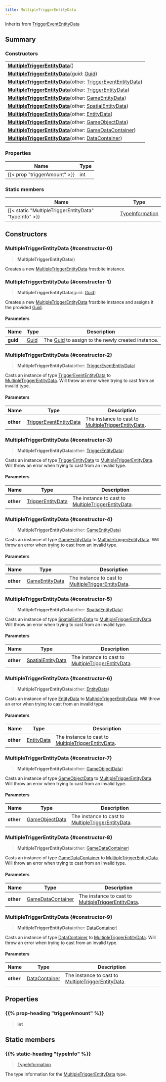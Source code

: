 ```yaml
---
title: MultipleTriggerEntityData
---
```


Inherits from 
[TriggerEventEntityData](/vext/ref/fb/triggerevententitydata)

## Summary
### Constructors
| |
| ----------- |
| **[MultipleTriggerEntityData](#constructor-0)**() |
| **[MultipleTriggerEntityData](#constructor-1)**(guid: [Guid](/vext/ref/shared/class/guid)) |
| **[MultipleTriggerEntityData](#constructor-2)**(other: [TriggerEventEntityData](/vext/ref/fb/triggerevententitydata)) |
| **[MultipleTriggerEntityData](#constructor-3)**(other: [TriggerEntityData](/vext/ref/fb/triggerentitydata)) |
| **[MultipleTriggerEntityData](#constructor-4)**(other: [GameEntityData](/vext/ref/fb/gameentitydata)) |
| **[MultipleTriggerEntityData](#constructor-5)**(other: [SpatialEntityData](/vext/ref/fb/spatialentitydata)) |
| **[MultipleTriggerEntityData](#constructor-6)**(other: [EntityData](/vext/ref/fb/entitydata)) |
| **[MultipleTriggerEntityData](#constructor-7)**(other: [GameObjectData](/vext/ref/fb/gameobjectdata)) |
| **[MultipleTriggerEntityData](#constructor-8)**(other: [GameDataContainer](/vext/ref/fb/gamedatacontainer)) |
| **[MultipleTriggerEntityData](#constructor-9)**(other: [DataContainer](/vext/ref/shared/class/datacontainer)) |

### Properties
| Name | Type |
| ---- | ---- |
| {{< prop "triggerAmount" >}} | int |

### Static members
| Name | Type |
| ---- | ---- |
| {{< static "MultipleTriggerEntityData" "typeInfo" >}} | [TypeInformation](/vext/ref/shared/class/typeinformation) |

## Constructors
### MultipleTriggerEntityData {#constructor-0}
> **MultipleTriggerEntityData**()

Creates a new [MultipleTriggerEntityData](/vext/ref/fb/multipletriggerentitydata) frostbite instance.

### MultipleTriggerEntityData {#constructor-1}
> **MultipleTriggerEntityData**(guid: [Guid](/vext/ref/shared/class/guid))

Creates a new [MultipleTriggerEntityData](/vext/ref/fb/multipletriggerentitydata) frostbite instance and assigns it the provided [Guid](/vext/ref/shared/class/guid).

#### Parameters
| Name | Type | Description |
| ---- | ---- | ----------- |
| **guid** | [Guid](/vext/ref/shared/class/guid) | The [Guid](/vext/ref/shared/class/guid) to assign to the newly created instance. |

### MultipleTriggerEntityData {#constructor-2}
> **MultipleTriggerEntityData**(other: [TriggerEventEntityData](/vext/ref/fb/triggerevententitydata))

Casts an instance of type [TriggerEventEntityData](/vext/ref/fb/triggerevententitydata) to [MultipleTriggerEntityData](/vext/ref/fb/multipletriggerentitydata). Will throw an error when trying to cast from an invalid type.

#### Parameters
| Name | Type | Description |
| ---- | ---- | ----------- |
| **other** | [TriggerEventEntityData](/vext/ref/fb/triggerevententitydata) | The instance to cast to [MultipleTriggerEntityData](/vext/ref/fb/multipletriggerentitydata). |

### MultipleTriggerEntityData {#constructor-3}
> **MultipleTriggerEntityData**(other: [TriggerEntityData](/vext/ref/fb/triggerentitydata))

Casts an instance of type [TriggerEntityData](/vext/ref/fb/triggerentitydata) to [MultipleTriggerEntityData](/vext/ref/fb/multipletriggerentitydata). Will throw an error when trying to cast from an invalid type.

#### Parameters
| Name | Type | Description |
| ---- | ---- | ----------- |
| **other** | [TriggerEntityData](/vext/ref/fb/triggerentitydata) | The instance to cast to [MultipleTriggerEntityData](/vext/ref/fb/multipletriggerentitydata). |

### MultipleTriggerEntityData {#constructor-4}
> **MultipleTriggerEntityData**(other: [GameEntityData](/vext/ref/fb/gameentitydata))

Casts an instance of type [GameEntityData](/vext/ref/fb/gameentitydata) to [MultipleTriggerEntityData](/vext/ref/fb/multipletriggerentitydata). Will throw an error when trying to cast from an invalid type.

#### Parameters
| Name | Type | Description |
| ---- | ---- | ----------- |
| **other** | [GameEntityData](/vext/ref/fb/gameentitydata) | The instance to cast to [MultipleTriggerEntityData](/vext/ref/fb/multipletriggerentitydata). |

### MultipleTriggerEntityData {#constructor-5}
> **MultipleTriggerEntityData**(other: [SpatialEntityData](/vext/ref/fb/spatialentitydata))

Casts an instance of type [SpatialEntityData](/vext/ref/fb/spatialentitydata) to [MultipleTriggerEntityData](/vext/ref/fb/multipletriggerentitydata). Will throw an error when trying to cast from an invalid type.

#### Parameters
| Name | Type | Description |
| ---- | ---- | ----------- |
| **other** | [SpatialEntityData](/vext/ref/fb/spatialentitydata) | The instance to cast to [MultipleTriggerEntityData](/vext/ref/fb/multipletriggerentitydata). |

### MultipleTriggerEntityData {#constructor-6}
> **MultipleTriggerEntityData**(other: [EntityData](/vext/ref/fb/entitydata))

Casts an instance of type [EntityData](/vext/ref/fb/entitydata) to [MultipleTriggerEntityData](/vext/ref/fb/multipletriggerentitydata). Will throw an error when trying to cast from an invalid type.

#### Parameters
| Name | Type | Description |
| ---- | ---- | ----------- |
| **other** | [EntityData](/vext/ref/fb/entitydata) | The instance to cast to [MultipleTriggerEntityData](/vext/ref/fb/multipletriggerentitydata). |

### MultipleTriggerEntityData {#constructor-7}
> **MultipleTriggerEntityData**(other: [GameObjectData](/vext/ref/fb/gameobjectdata))

Casts an instance of type [GameObjectData](/vext/ref/fb/gameobjectdata) to [MultipleTriggerEntityData](/vext/ref/fb/multipletriggerentitydata). Will throw an error when trying to cast from an invalid type.

#### Parameters
| Name | Type | Description |
| ---- | ---- | ----------- |
| **other** | [GameObjectData](/vext/ref/fb/gameobjectdata) | The instance to cast to [MultipleTriggerEntityData](/vext/ref/fb/multipletriggerentitydata). |

### MultipleTriggerEntityData {#constructor-8}
> **MultipleTriggerEntityData**(other: [GameDataContainer](/vext/ref/fb/gamedatacontainer))

Casts an instance of type [GameDataContainer](/vext/ref/fb/gamedatacontainer) to [MultipleTriggerEntityData](/vext/ref/fb/multipletriggerentitydata). Will throw an error when trying to cast from an invalid type.

#### Parameters
| Name | Type | Description |
| ---- | ---- | ----------- |
| **other** | [GameDataContainer](/vext/ref/fb/gamedatacontainer) | The instance to cast to [MultipleTriggerEntityData](/vext/ref/fb/multipletriggerentitydata). |

### MultipleTriggerEntityData {#constructor-9}
> **MultipleTriggerEntityData**(other: [DataContainer](/vext/ref/shared/class/datacontainer))

Casts an instance of type [DataContainer](/vext/ref/shared/class/datacontainer) to [MultipleTriggerEntityData](/vext/ref/fb/multipletriggerentitydata). Will throw an error when trying to cast from an invalid type.

#### Parameters
| Name | Type | Description |
| ---- | ---- | ----------- |
| **other** | [DataContainer](/vext/ref/shared/class/datacontainer) | The instance to cast to [MultipleTriggerEntityData](/vext/ref/fb/multipletriggerentitydata). |

## Properties
### {{% prop-heading "triggerAmount" %}}
> **int**

## Static members
### {{% static-heading "typeInfo" %}}
> [TypeInformation](/vext/ref/shared/class/typeinformation)

The type information for the [MultipleTriggerEntityData](/vext/ref/fb/multipletriggerentitydata) type.

